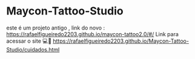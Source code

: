 # Maycon-Tattoo-Studio
este é um projeto antigo , link do novo : https://rafaelfigueiredo2203.github.io/maycon-tattoo2.0/#/
Link para acessar o site 💻📲
https://rafaelfigueiredo2203.github.io/Maycon-Tattoo-Studio/cuidados.html
